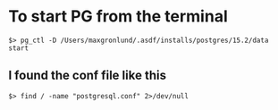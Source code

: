 # To start PG from the terminal
```
$> pg_ctl -D /Users/maxgronlund/.asdf/installs/postgres/15.2/data start
```

## I found the conf file like this
```
$> find / -name "postgresql.conf" 2>/dev/null
```